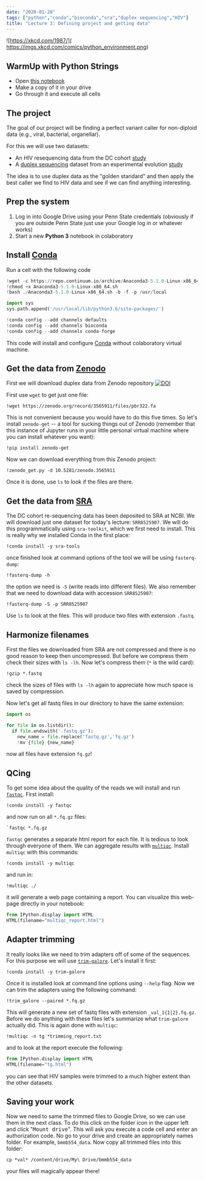 ```yaml
---
date: "2020-01-28"
tags: ["python","conda","bioconda","sra","duplex sequencing","HIV"]
title: "Lecture 3: Defining project and getting data"
---
```


![https://xkcd.com/1987/]( https://imgs.xkcd.com/comics/python_environment.png)

## WarmUp with Python Strings

 - Open [this notebook](https://drive.google.com/file/d/18IEkP6FF6KH-ftONzrpF9yuzxY0j0mC7/view?usp=sharing)
 - Make a copy of it in your drive
 - Go through it and execute all cells


## The project

The goal of our project will be finding a perfect variant caller for non-diploid data (e.g., viral, bacterial, organellar).

For this we will use two datasets:

 - An HIV resequencing data from the DC cohort [study](https://doi.org/10.1371/journal.pone.0214820)
 - A [duplex sequencing](https://www.pnas.org/content/109/36/14508.long) dataset from an experimental evolution [study](https://doi.org/10.1093/gbe/evz197)

 The idea is to use duplex data as the "golden standard" and then apply the best caller we find to HIV data and see if we can find anything interesting.

## Prep the system

 1. Log in into Google Drive using your Penn State credentials (obviously if you are outside Penn State just use your Google log in or whatever works)
 2. Start a new **Python 3** notebook in colaboratory

## Install [Conda](https://docs.conda.io/en/latest/)

Run a cell with the following code

 ```python
!wget -c https://repo.continuum.io/archive/Anaconda3-5.1.0-Linux-x86_64.sh
!chmod +x Anaconda3-5.1.0-Linux-x86_64.sh
!bash ./Anaconda3-5.1.0-Linux-x86_64.sh -b -f -p /usr/local

import sys
sys.path.append('/usr/local/lib/python3.6/site-packages/')

!conda config --add channels defaults
!conda config --add channels bioconda
!conda config --add channels conda-forge
```

This code will install and configure [Conda](https://docs.conda.io/en/latest/) without colaboratory virtual machine.

## Get the data from [Zenodo](https://zenodo.org/)

First we will download duplex data from Zenodo repository <a href="https://doi.org/10.5281/zenodo.3565911"><img src="https://zenodo.org/badge/DOI/10.5281/zenodo.3565911.svg" alt="DOI"></a>

First use `wget` to get just one file:

```
!wget https://zenodo.org/record/3565911/files/pbr322.fa
```

This is not convenient because you would have to do this five times. So let's install `zenodo-get` -- a tool for sucking things out of Zenodo (remember that this instance of Jupyter runs in your little personal virtual machine where you can install whatever you want):


```
!pip install zenodo-get
```

Now we can download everything from this Zenodo project:

```
!zenodo_get.py -d 10.5281/zenodo.3565911
```

Once it is done, use `ls` to look if the files are there.


## Get the data from [SRA](https://www.ncbi.nlm.nih.gov/sra)

The DC cohort re-sequencing data has been deposited to SRA at NCBI. We will download just one dataset for today's lecture: `SRR8525907`. We will do this programmatically using `sra-toolkit`, which we first need to install. This is really why we installed Conda in the first place:

```
!conda install -y sra-tools
```

once finished look at command options of the tool we will be using `fasterq-dump`:

```
!fasterq-dump -h
```

the option we need is `-S` (write reads into different files). We also remember that we need to download data with accession `SRR8525907`:

```
!fasterq-dump -S -p SRR8525907
```

Use `ls` to look at the files. This will produce two files with extension `.fastq`. 

## Harmonize filenames

First the files we downloaded from SRA are not compressed and there is no good reason to keep then uncompressed. But before we compress them check their sizes with `ls -lh`. Now let's compress them (`*` is the wild card):


```
!gzip *.fastq
```

check the sizes of files with `ls -lh` again to appreciate how much space is saved by compression.

Now let's get all fastq files in our directory to have the same extension:

```python
import os

for file in os.listdir():
  if file.endswith('.fastq.gz'):
    new_name = file.replace('fastq.gz','fq.gz')
    !mv {file} {new_name}
```


now all files have extension `fq.gz`!

## QCing

To get some idea about the quality of the reads we will install and run [`fastqc`](http://www.bioinformatics.babraham.ac.uk/projects/fastqc/). First install:

```
!conda install -y fastqc
```

and now run on all `*.fq.gz` files:

```
`fastqc *.fq.gz
```

`fastqc` generates a separate html report for each file. It is tedious to look through everyone of them. We can aggregate results with [`multiqc`](https://multiqc.info/). Install `multiqc` with this commands:


```
!conda install -y multiqc
```

and run in:

```
!multiqc ./
```

it will generate a web page containing a report. You can visualize this web-page directly in your notebook:


```python
from IPython.display import HTML
HTML(filename="multiqc_report.html")
```

## Adapter trimming

It really looks like we need to trim adapters off of some of the sequences. For this purpose we will use [`trim-galore`](http://www.bioinformatics.babraham.ac.uk/projects/trim_galore/). Let's install it first:

```
!conda install -y trim-galore
``` 

Once it is installed look at command line options using `--help` flag. Now we can trim the adapters using the following command:

```
!trim_galore --paired *.fq.gz
```

This will generate a new set of fastq files with extension `_val_1{1|2}.fq.gz`. Before we do anything with these files let's summarize what `trim-galore` actually did. This is again done with `multiqc`:

```
!multiqc -n tg *trimming_report.txt
```

and to look at the report execute the following:

```python
from IPython.display import HTML
HTML(filename="tg.html")
```

you can see that HIV samples were trimmed to a much higher extent than the other datasets. 

## Saving your work

Now we need to same the trimmed files to Google Drive, so we can use them in the next class. To do this click on the folder icon in the upper left and click "<kbd>Mount drive</kbd>". This will ask you execute a code cell and enter an authorization code. No go to your drive and create an appropriately names folder. For example, `bmmb554_data`. Now copy all trimmed files into this folder:

```
cp *val* /content/drive/My\ Drive/bmmb554_data
```

your files will magically appear there!


